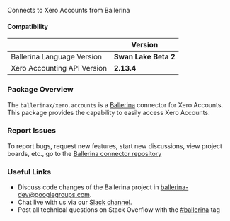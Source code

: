 Connects to Xero Accounts from Ballerina

#### Compatibility
|                               | Version               |
|-------------------------------|-----------------------|
|  Ballerina Language Version   |  **Swan Lake Beta 2** |
|  Xero Accounting API Version  |       **2.13.4**      |

### Package Overview
The `ballerinax/xero.accounts` is a [Ballerina](https://ballerina.io/) connector for Xero Accounts.
This package provides the capability to easily access Xero Accounts.
### Report Issues
To report bugs, request new features, start new discussions, view project boards, etc., go to the [Ballerina connector repository](link)
### Useful Links
- Discuss code changes of the Ballerina project in [ballerina-dev@googlegroups.com](mailto:ballerina-dev@googlegroups.com).
- Chat live with us via our [Slack channel](https://ballerina.io/community/slack/).
- Post all technical questions on Stack Overflow with the [#ballerina](https://stackoverflow.com/questions/tagged/ballerina) tag
